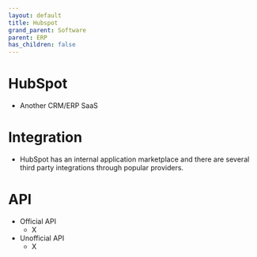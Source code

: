 ```yaml
---
layout: default
title: Hubspot
grand_parent: Software
parent: ERP
has_children: false
---
```

# HubSpot
- Another CRM/ERP SaaS 


# Integration
- HubSpot has an internal application marketplace and there are several third party integrations through popular providers. 

# API 
- Official API
	- X
- Unofficial API
	- X